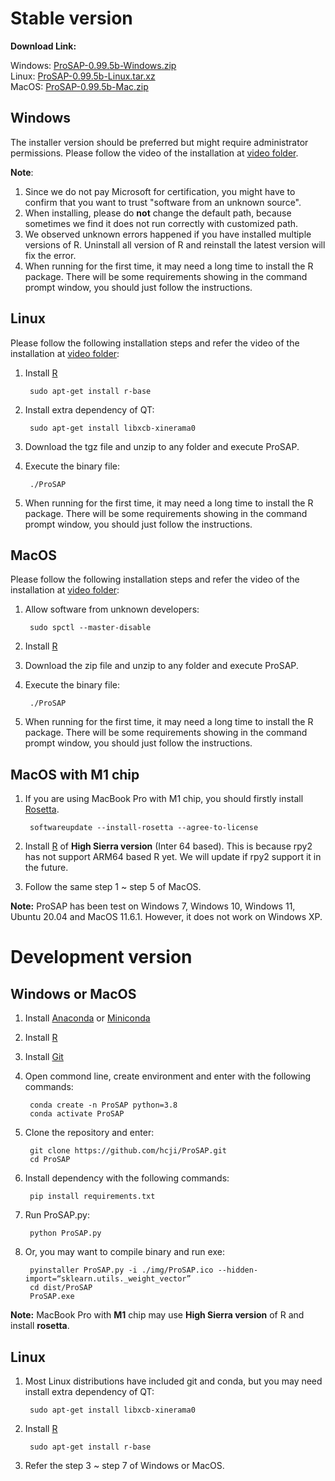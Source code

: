 # Stable version

**Download Link:**

Windows: [ProSAP-0.99.5b-Windows.zip](https://zenodo.org/record/5763315/files/ProSAP-0.99.5b-Windows.zip)    
Linux: [ProSAP-0.99.5b-Linux.tar.xz](https://zenodo.org/record/5763315/files/ProSAP-0.99.5b-Linux.tar.xz)    
MacOS: [ProSAP-0.99.5b-Mac.zip](https://zenodo.org/record/5763315/files/ProSAP-0.99.5b-Mac.zip)

## Windows 
The installer version should be preferred but might require administrator permissions. 
Please follow the video of the installation at [video folder](https://github.com/hcji/ProSAP/tree/master/video).

**Note**:   
1. Since we do not pay Microsoft for certification, you might have to confirm that you want to trust 
"software from an unknown source". 
2. When installing, please do **not** change the default path, because sometimes we find it does not run correctly with customized path.  
3. We observed unknown errors happened if you have installed multiple versions of R. Uninstall all version of R and reinstall the latest version will fix the error.  
4. When running for the first time, it may need a long time to install the R package. There will be some requirements showing in the command prompt window, you should just follow the instructions.  

## Linux
Please follow the following installation steps and refer the video of the installation at [video folder](https://github.com/hcji/ProSAP/tree/master/video):   

1. Install [R](https://cran.r-project.org/)

        sudo apt-get install r-base
  
2. Install extra dependency of QT:

        sudo apt-get install libxcb-xinerama0

3. Download the tgz file and unzip to any folder and execute ProSAP.  
4. Execute the binary file:

        ./ProSAP
        
5. When running for the first time, it may need a long time to install the R package. There will be some requirements showing in the command prompt window, you should just follow the instructions.  
        
        
## MacOS
Please follow the following installation steps and refer the video of the installation at [video folder](https://github.com/hcji/ProSAP/tree/master/video): 

1. Allow software from unknown developers:  

        sudo spctl --master-disable
        
2. Install [R](https://cran.r-project.org/)
3. Download the zip file and unzip to any folder and execute ProSAP.
4. Execute the binary file:

        ./ProSAP
        
5. When running for the first time, it may need a long time to install the R package. There will be some requirements showing in the command prompt window, you should just follow the instructions.  


## MacOS with M1 chip
1. If you are using MacBook Pro with M1 chip, you should firstly install [Rosetta](https://machow2.com/rosetta-mac/).    

        softwareupdate --install-rosetta --agree-to-license

2. Install [R](https://www.r-project.org/) of **High Sierra version** (Inter 64 based). This is because rpy2 has not support ARM64 based R yet. 
We will update if rpy2 support it in the future.  
3. Follow the same step 1 ~ step 5 of MacOS.  


**Note:** ProSAP has been test on Windows 7, Windows 10, Windows 11, Ubuntu 20.04 and MacOS 11.6.1. However, it does not work on Windows XP.

# Development version

## Windows or MacOS
1. Install [Anaconda](https://www.anaconda.com/)  or [Miniconda](https://docs.conda.io/en/latest/miniconda.html)   
2. Install [R](https://cran.r-project.org/)  
2. Install [Git](https://git-scm.com/downloads)  
3. Open commond line, create environment and enter with the following commands:  

        conda create -n ProSAP python=3.8
        conda activate ProSAP

4. Clone the repository and enter:  

        git clone https://github.com/hcji/ProSAP.git
        cd ProSAP

5. Install dependency with the following commands:  
        
        pip install requirements.txt
        
6. Run ProSAP.py:  

        python ProSAP.py
        
7. Or, you may want to compile binary and run exe:  

        pyinstaller ProSAP.py -i ./img/ProSAP.ico --hidden-import=“sklearn.utils._weight_vector” 
        cd dist/ProSAP
        ProSAP.exe

**Note:** MacBook Pro with **M1** chip may use **High Sierra version** of R and install **rosetta**.

## Linux
1. Most Linux distributions have included git and conda, but you may need install extra dependency of QT:  

        sudo apt-get install libxcb-xinerama0
        
2. Install [R](https://cran.r-project.org/)

        sudo apt-get install r-base
        
3. Refer the step 3 ~ step 7 of Windows or MacOS.  